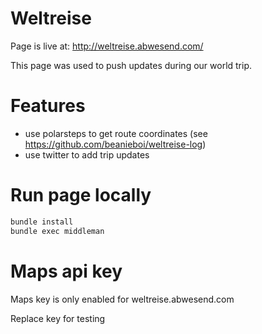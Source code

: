 # Weltreise

Page is live at: http://weltreise.abwesend.com/

This page was used to push updates during our world trip.

# Features

- use polarsteps to get route coordinates (see https://github.com/beanieboi/weltreise-log)
- use twitter to add trip updates

# Run page locally

```sh
bundle install
bundle exec middleman
```

# Maps api key

Maps key is only enabled for weltreise.abwesend.com

Replace key for testing
